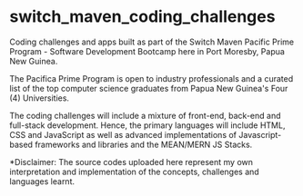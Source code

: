 # switch_maven_coding_challenges
Coding challenges and apps built as part of the Switch Maven Pacific Prime Program - Software Development Bootcamp here in Port Moresby, Papua New Guinea. 

The Pacifica Prime Program is open to industry professionals and a curated list of the top computer science graduates from Papua New Guinea's Four (4) Universities. 

The coding challenges will include a mixture of front-end, back-end and full-stack development. Hence, the primary languages will include HTML, CSS and JavaScript as well as advanced implementations of Javascript-based frameworks and libraries and the MEAN/MERN JS Stacks.

*Disclaimer: The source codes uploaded here represent my own interpretation and implementation of the concepts, challenges and languages learnt.
